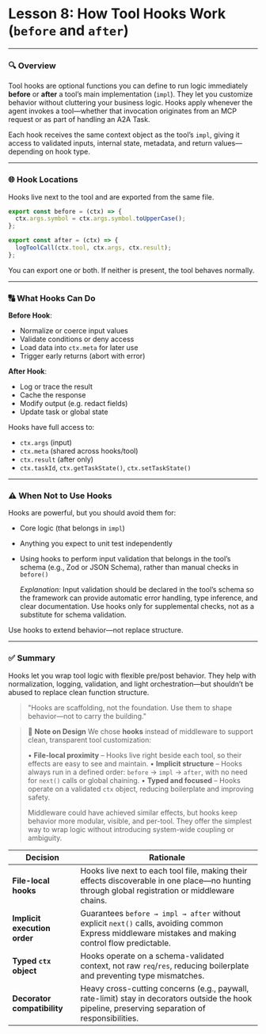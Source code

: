 # **Lesson 8: How Tool Hooks Work (`before` and `after`)**

---

### 🔍 Overview

Tool hooks are optional functions you can define to run logic immediately **before** or **after** a tool’s main implementation (`impl`). They let you customize behavior without cluttering your business logic. Hooks apply whenever the agent invokes a tool—whether that invocation originates from an MCP request or as part of handling an A2A Task.

Each hook receives the same context object as the tool’s `impl`, giving it access to validated inputs, internal state, metadata, and return values—depending on hook type.

---

### 🌐 Hook Locations

Hooks live next to the tool and are exported from the same file.

```ts
export const before = (ctx) => {
  ctx.args.symbol = ctx.args.symbol.toUpperCase();
};

export const after = (ctx) => {
  logToolCall(ctx.tool, ctx.args, ctx.result);
};
```

You can export one or both. If neither is present, the tool behaves normally.

---

### 🔠 What Hooks Can Do

**Before Hook**:

- Normalize or coerce input values
- Validate conditions or deny access
- Load data into `ctx.meta` for later use
- Trigger early returns (abort with error)

**After Hook**:

- Log or trace the result
- Cache the response
- Modify output (e.g. redact fields)
- Update task or global state

Hooks have full access to:

- `ctx.args` (input)
- `ctx.meta` (shared across hooks/tool)
- `ctx.result` (after only)
- `ctx.taskId`, `ctx.getTaskState()`, `ctx.setTaskState()`

---

### ⚠️ When Not to Use Hooks

Hooks are powerful, but you should avoid them for:

- Core logic (that belongs in `impl`)
- Anything you expect to unit test independently
- Using hooks to perform input validation that belongs in the tool’s schema (e.g., Zod or JSON Schema), rather than manual checks in `before()`

  _Explanation:_ Input validation should be declared in the tool’s schema so the framework can provide automatic error handling, type inference, and clear documentation. Use hooks only for supplemental checks, not as a substitute for schema validation.

Use hooks to extend behavior—not replace structure.

---

### ✅ Summary

Hooks let you wrap tool logic with flexible pre/post behavior. They help with normalization, logging, validation, and light orchestration—but shouldn’t be abused to replace clean function structure.

> "Hooks are scaffolding, not the foundation. Use them to shape behavior—not to carry the building."

> 📝 **Note on Design**
> We chose **hooks** instead of middleware to support clean, transparent tool customization:
>
> • **File-local proximity** – Hooks live right beside each tool, so their effects are easy to see and maintain.
> • **Implicit structure** – Hooks always run in a defined order: `before` → `impl` → `after`, with no need for `next()` calls or global chaining.
> • **Typed and focused** – Hooks operate on a validated `ctx` object, reducing boilerplate and improving safety.
>
> Middleware could have achieved similar effects, but hooks keep behavior more modular, visible, and per-tool. They offer the simplest way to wrap logic without introducing system-wide coupling or ambiguity.

| Decision                     | Rationale                                                                                                                                            |
| ---------------------------- | ---------------------------------------------------------------------------------------------------------------------------------------------------- |
| **File-local hooks**         | Hooks live next to each tool file, making their effects discoverable in one place—no hunting through global registration or middleware chains.       |
| **Implicit execution order** | Guarantees `before → impl → after` without explicit `next()` calls, avoiding common Express middleware mistakes and making control flow predictable. |
| **Typed `ctx` object**       | Hooks operate on a schema-validated context, not raw `req`/`res`, reducing boilerplate and preventing type mismatches.                               |
| **Decorator compatibility**  | Heavy cross-cutting concerns (e.g., paywall, rate-limit) stay in decorators outside the hook pipeline, preserving separation of responsibilities.    |
